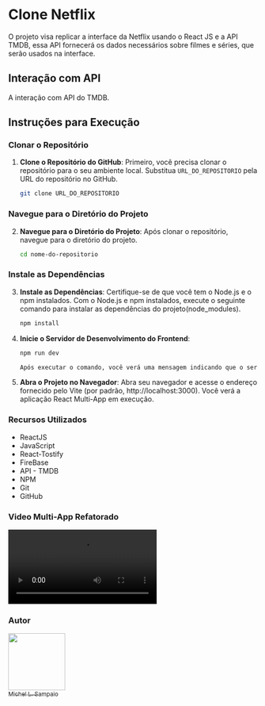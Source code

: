 # Clone Netflix

O projeto visa replicar a interface da Netflix usando o React JS e a API TMDB, essa API fornecerá os dados necessários sobre filmes e séries, que serão usados na interface.

## Interação com API
A interação com API do TMDB.

## Instruções para Execução

### Clonar o Repositório

1. **Clone o Repositório do GitHub**:
   Primeiro, você precisa clonar o repositório para o seu ambiente local. Substitua `URL_DO_REPOSITORIO` pela URL do repositório no GitHub.

   ```bash
   git clone URL_DO_REPOSITORIO

### Navegue para o Diretório do Projeto

2. **Navegue para o Diretório do Projeto**:
   Após clonar o repositório, navegue para o diretório do projeto.

   ```bash
   cd nome-do-repositorio

### Instale as Dependências

3. **Instale as Dependências**:
  Certifique-se de que você tem o Node.js e o npm instalados.
  Com o Node.js e npm instalados, execute o seguinte comando para instalar as dependências do projeto(node_modules).

   ```bash
   npm install

5. **Inicie o Servidor de Desenvolvimento do Frontend**:
   ```bash
   npm run dev 

   Após executar o comando, você verá uma mensagem indicando que o servidor está rodando, geralmente em http://localhost:3000 ou outro endereço configurado.

6. **Abra o Projeto no Navegador**:
Abra seu navegador e acesse o endereço fornecido pelo Vite (por padrão, http://localhost:3000). Você verá a aplicação React Multi-App em execução.

### Recursos Utilizados

- ReactJS
- JavaScript
- React-Tostify
- FireBase
- API - TMDB
- NPM
- Git
- GitHub

### Video Multi-App Refatorado
<video src="https://github.com/user-attachments/assets/ced8e678-add7-4df4-8b9a-a2798e35634c" controls></video>

### Autor

[<img src="https://avatars.githubusercontent.com/u/125924854?s=400&u=505601333417c0f00a726bb3e1e757dcaa874463&v=4" width=115><br><sub>Michel L. Sampaio</sub>](https://github.com/devlavanere)
